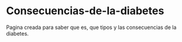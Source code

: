 # Consecuencias-de-la-diabetes
Pagina creada para saber que es, que tipos y las consecuencias de la diabetes.
